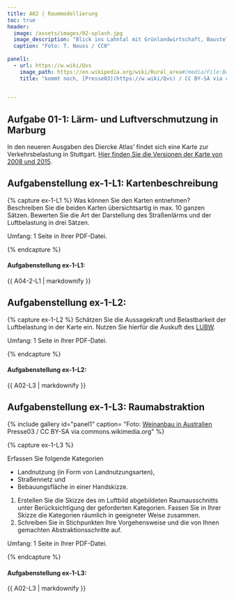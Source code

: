 ```yaml
---
title: A02 | Raummodellierung
toc: true
header:
  image: /assets/images/02-splash.jpg
  image_description: "Blick ins Lahntal mit Grünlandwirtschaft, Baustelle für Stromtrassen und Regenbogen."
  caption: "Foto: T. Nauss / CC0"
  
panel1:  
  - url: https://w.wiki/Qvs
    image_path: https://en.wikipedia.org/wiki/Rural_area#/media/File:Barossa_Valley_South_Australia.jpg
    title: "kommt noch, [Presse03](https://w.wiki/Qvs) / CC BY-SA via commons.wikimedia.org"
  

---
```

<script type="text/javascript" async
	src="https://cdnjs.cloudflare.com/ajax/libs/mathjax/2.7.5/latest.js?config=TeX-MML-AM_CHTML">
</script>

<script type="text/x-mathjax-config">
   MathJax.Hub.Config({
     extensions: ["tex2jax.js"],
     jax: ["input/TeX", "output/HTML-CSS"],
     tex2jax: {
       inlineMath: [ ['$','$'], ["\\(","\\)"] ],
       displayMath: [ ['$$','$$'], ["\\[","\\]"] ],
       processEscapes: true
     },
     "HTML-CSS": { availableFonts: ["TeX"] }
   });
</script>



## Aufgabe 01-1: Lärm- und Luftverschmutzung in Marburg

In den neueren Ausgaben des Diercke Atlas’ findet sich eine Karte zur Verkehrsbelastung in Stuttgart. [Hier finden Sie die Versionen der Karte von 2008 und 2015](https://ilias.uni-marburg.de/goto.php?target=fold_1924576&client_id=UNIMR).



## Aufgabenstellung ex-1-L1: Kartenbeschreibung
{% capture ex-1-L1 %}
Was können Sie den Karten entnehmen? Beschreiben Sie die beiden Karten übersichtsartig in max. 10 ganzen Sätzen. Bewerten Sie die Art der Darstellung des Straßenlärms und der Luftbelastung in drei Sätzen.


Umfang: 1 Seite in Ihrer PDF-Datei.

{% endcapture %}

<div class="notice--success">
  <h4 class="no_toc">Aufgabenstellung ex-1-L1:</h4>
  {{ A04-2-L1 | markdownify }}
</div>

## Aufgabenstellung ex-1-L2:
{% capture ex-1-L2 %}
Schätzen Sie die Aussagekraft und Belastbarkeit der Luftbelastung in der Karte ein. Nutzen Sie hierfür die Auskuft des [LUBW](https://udo.lubw.baden-wuerttemberg.de/public/api/processingChain?ssid=7b886373-2c8b-4e06-88a4-93900826fdc4&selector=luftmessdaten.meros%3Ameros_z_luft_vergleich_messstation_ueber_nmc.sel).


Umfang: 1 Seite in Ihrer PDF-Datei.


{% endcapture %}

<div class="notice--success">
  <h4 class="no_toc">Aufgabenstellung ex-1-L2:</h4>
  {{ A02-L3 | markdownify }}
</div>

## Aufgabenstellung ex-1-L3: Raumabstraktion 
{% include gallery id="panel1"  caption= "Foto: [Weinanbau in Australien](https://w.wiki/Qvt) Presse03 / CC BY-SA via commons.wikimedia.org" %}


{% capture ex-1-L3 %}

Erfassen Sie folgende Kategorien
* Landnutzung (in Form von Landnutzungsarten),
* Straßennetz und
* Bebauungsfläche in einer Handskizze.

1. Erstellen Sie die Skizze des im Luftbild abgebildeten Raumausschnitts unter Berücksichtigung der geforderten Kategorien. Fassen Sie in Ihrer Skizze die Kategorien räumlich in geeigneter Weise zusammen.
1. Schreiben Sie in Stichpunkten Ihre Vorgehensweise und die von Ihnen gemachten Abstraktionsschritte auf.

Umfang: 1 Seite in Ihrer PDF-Datei.

{% endcapture %}

<div class="notice--success">
  <h4 class="no_toc">Aufgabenstellung ex-1-L3:</h4>
  {{ A02-L3 | markdownify }}
</div>